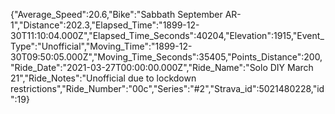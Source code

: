 {"Average_Speed":20.6,"Bike":"Sabbath September AR-1","Distance":202.3,"Elapsed_Time":"1899-12-30T11:10:04.000Z","Elapsed_Time_Seconds":40204,"Elevation":1915,"Event_Type":"Unofficial","Moving_Time":"1899-12-30T09:50:05.000Z","Moving_Time_Seconds":35405,"Points_Distance":200,"Ride_Date":"2021-03-27T00:00:00.000Z","Ride_Name":"Solo DIY March 21","Ride_Notes":"Unofficial due to lockdown restrictions","Ride_Number":"00c","Series":"#2","Strava_id":5021480228,"id":19}